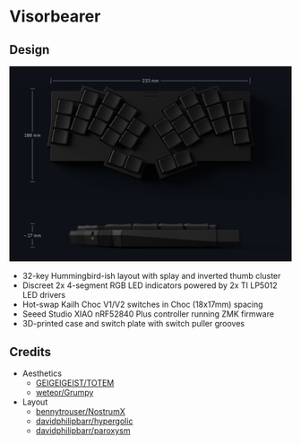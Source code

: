 # Visorbearer

## Design

<picture>
  <source media="(prefers-color-scheme: dark)" srcset="docs/images/Visorbearer Dimensions - Dark.jpg">
  <source media="(prefers-color-scheme: light)" srcset="docs/images/Visorbearer Dimensions - Light.jpg">
  <img alt="Visorbearer keyboard dimensions" src="docs/images/Visorbearer Dimensions - Dark.jpg">
</picture>

- 32-key Hummingbird-ish layout with splay and inverted thumb cluster
- Discreet 2x 4-segment RGB LED indicators powered by 2x TI LP5012 LED drivers
- Hot-swap Kailh Choc V1/V2 switches in Choc (18x17mm) spacing
- Seeed Studio XIAO nRF52840 Plus controller running ZMK firmware
- 3D-printed case and switch plate with switch puller grooves

## Credits

- Aesthetics
   - [GEIGEIGEIST/TOTEM](https://github.com/GEIGEIGEIST/TOTEM)
   - [weteor/Grumpy](https://github.com/weteor/Grumpy)
- Layout
   - [bennytrouser/NostrumX](https://github.com/bennytrouser/NostrumX)
   - [davidphilipbarr/hypergolic](https://github.com/davidphilipbarr/hypergolic)
   - [davidphilipbarr/paroxysm](https://github.com/davidphilipbarr/paroxysm)